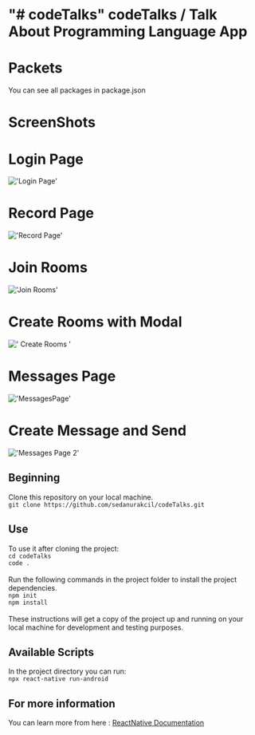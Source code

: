 "# codeTalks" 
codeTalks / Talk About Programming Language App
======

Packets
===
You can see all packages in package.json


ScreenShots
===

Login Page
==
!['Login Page'](/screenShots/login.png?raw=true)

Record Page
==
!['Record Page'](/screenShots/record.png?raw=true )

Join Rooms
==
!['Join Rooms'](/screenShots/rooms.png?raw=true)

Create Rooms with Modal
==
![' Create Rooms '](/screenShots/rooms2.png?raw=true)

Messages Page
==
!['MessagesPage'](/screenShots/message1.png?raw=true )

Create Message and Send 
==
!['Messages Page 2'](/screenShots/message2.png?raw=true)

## Beginning 
Clone this repository on your local machine.
<br>
`git clone https://github.com/sedanurakcil/codeTalks.git`

## Use 
To use it after cloning the project:
<br>
`cd codeTalks`
<br>
`code .`
<br>
<br>
Run the following commands in the project folder to install the project dependencies.
<br>
`npm init`
<br>
`npm install`
<br>
<br>
These instructions will get a copy of the project up and running on your local machine for development and testing purposes.

## Available Scripts
In the project directory you can run:
<br>
`npx react-native run-android`

## For more information
You can learn more from here : <a href="https://reactnative.dev/">ReactNative Documentation</a>